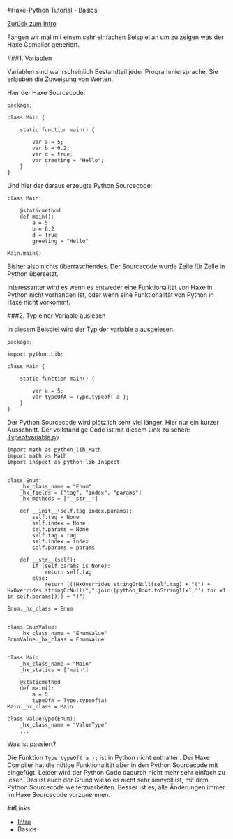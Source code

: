 #Haxe-Python Tutorial - Basics

[Zurück zum Intro]()

Fangen wir mal mit einem sehr einfachen Beispiel an um zu zeigen was der Haxe Compiler generiert.   

###1. Variablen

Variablen sind wahrscheinlich Bestandteil jeder Programmiersprache. Sie erlauben die Zuweisung von Werten.

Hier der Haxe Sourcecode:

    package;
    
    class Main {
    	
    	static function main() {
    		
    		var a = 5;
    		var b = 6.2;
    		var d = true;
    		var greeting = "Hello";
    	}
    }
                
Und hier der daraus erzeugte Python Sourcecode:    

    class Main:
    
    	@staticmethod
    	def main():
    		a = 5
    		b = 6.2
    		d = True
    		greeting = "Hello"
    
    Main.main()
    
Bisher also nichts überraschendes. Der Sourcecode wurde Zeile für Zeile in Python übersetzt.

Interessanter wird es wenn es entweder eine Funktionalität von Haxe in Python nicht vorhanden ist, oder wenn eine Funktionalität von Python in Haxe nicht vorkommt.

###2. Typ einer Variable auslesen

In diesem Beispiel wird der Typ der variable a ausgelesen.

    package;
    
    import python.Lib;
    
    class Main {
    	
    	static function main() {
    		
    		var a = 5;
    		var typeOfA = Type.typeof( a );
    	}
    }
    
Der Python Sourcecode wird plötzlich sehr viel länger. Hier nur ein kurzer Ausschnitt. Der vollständige Code ist mit diesem Link zu sehen: [Typeofvariable.py](https://github.com/ustutz/HaxePython_tutorial/blob/master/code/2_Type_of_variable/bin/Typeofvariable.py) 

    import math as python_lib_Math
    import math as Math
    import inspect as python_lib_Inspect
    
    
    class Enum:
    	_hx_class_name = "Enum"
    	_hx_fields = ["tag", "index", "params"]
    	_hx_methods = ["__str__"]
    
    	def __init__(self,tag,index,params):
    		self.tag = None
    		self.index = None
    		self.params = None
    		self.tag = tag
    		self.index = index
    		self.params = params
    
    	def __str__(self):
    		if (self.params is None):
    			return self.tag
    		else:
    			return (((HxOverrides.stringOrNull(self.tag) + "(") + HxOverrides.stringOrNull(",".join([python_Boot.toString1(x1,'') for x1 in self.params]))) + ")")
    
    Enum._hx_class = Enum
    
    
    class EnumValue:
    	_hx_class_name = "EnumValue"
    EnumValue._hx_class = EnumValue
    
    
    class Main:
    	_hx_class_name = "Main"
    	_hx_statics = ["main"]
    
    	@staticmethod
    	def main():
    		a = 5
    		typeOfA = Type.typeof(a)
    Main._hx_class = Main

    class ValueType(Enum):
    	_hx_class_name = "ValueType"
        ...

Was ist passiert?  

Die Funktion `Type.typeOf( a );` ist in Python nicht enthalten. Der Haxe Compiler hat die nötige Funktionalität aber in den Python Sourcecode mit eingefügt. Leider wird der Python Code dadurch nicht mehr sehr einfach zu lesen. Das ist auch der Grund wieso es nicht sehr sinnvoll ist, mit dem Python Sourcecode weiterzuarbeiten. Besser ist es, alle Änderungen immer im Haxe Sourcecode vorzunehmen.



        
##Links

* [Intro]()
* Basics
